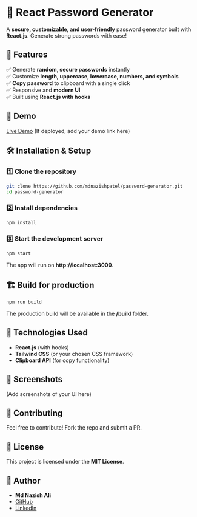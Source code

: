 # 🔐 React Password Generator

A **secure, customizable, and user-friendly** password generator built with **React.js**. Generate strong passwords with ease!

## 🚀 Features

✅ Generate **random, secure passwords** instantly  
✅ Customize **length, uppercase, lowercase, numbers, and symbols**  
✅ **Copy password** to clipboard with a single click  
✅ Responsive and **modern UI**  
✅ Built using **React.js with hooks**

## 🎥 Demo
[Live Demo](#) (If deployed, add your demo link here)

## 🛠️ Installation & Setup

### 1️⃣ Clone the repository
```sh
git clone https://github.com/mdnazishpatel/password-generator.git
cd password-generator
```

### 2️⃣ Install dependencies
```sh
npm install
```

### 3️⃣ Start the development server
```sh
npm start
```
The app will run on **http://localhost:3000**.

## 🏗️ Build for production
```sh
npm run build
```
The production build will be available in the **/build** folder.

## 🔧 Technologies Used
- **React.js** (with hooks)
- **Tailwind CSS** (or your chosen CSS framework)
- **Clipboard API** (for copy functionality)

## 📸 Screenshots
(Add screenshots of your UI here)

## 🤝 Contributing
Feel free to contribute! Fork the repo and submit a PR.

## 📜 License
This project is licensed under the **MIT License**.

## 👤 Author
- **Md Nazish Ali**  
- [GitHub](https://github.com/mdnazishpatel)
- [LinkedIn](https://www.linkedin.com/in/nazish-patel-8a71272a0)
